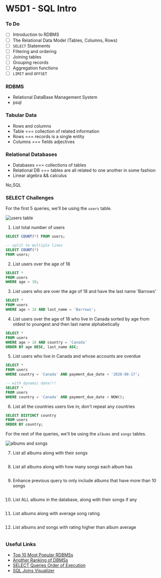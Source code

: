 # W5D1 - SQL Intro

### To Do
- [ ] Introduction to RDBMS
- [ ] The Relational Data Model (Tables, Columns, Rows)
- [ ] `SELECT` Statements
- [ ] Filtering and ordering
- [ ] Joining tables
- [ ] Grouping records
- [ ] Aggregation functions
- [ ] `LIMIT` and `OFFSET`

### RDBMS
* Relational DataBase Management System
* psql

### Tabular Data
* Rows and columns
* Table === collection of related information
* Rows === records is a single entity
* Columns === fields adjectives

### Relational Databases
* Databases === collections of tables
* Relational DB === tables are all related to one another in some fashion
* Linear algebra && calculus

No,SQL


### SELECT Challenges

For the first 5 queries, we'll be using the `users` table.

![users table](https://andydlindsay-portfolio.s3.amazonaws.com/lighthouse/w5d1-users.io.png)

1. List total number of users

```sql
SELECT COUNT(*) FROM users;

-- split to multiple lines
SELECT COUNT(*)
FROM users;
```

2. List users over the age of 18

```sql
SELECT *
FROM users
WHERE age > 18;
```

3. List users who are over the age of 18 and have the last name 'Barrows'

```sql
SELECT *
FROM users
WHERE age > 18 AND last_name = 'Barrows';
```

4. List users over the age of 18 who live in Canada sorted by age from oldest to youngest and then last name alphabetically

```sql
SELECT *
FROM users
WHERE age > 18 AND country = 'Canada'
ORDER BY age DESC, last_name ASC;
```

5. List users who live in Canada and whose accounts are overdue

```sql
SELECT *
FROM users
WHERE country = 'Canada' AND payment_due_date < '2020-08-17';

-- with dynamic date!!!
SELECT *
FROM users
WHERE country = 'Canada' AND payment_due_date < NOW();
```

6. List all the countries users live in; don't repeat any countries

```sql
SELECT DISTINCT country
FROM users
ORDER BY country;
```

For the rest of the queries, we'll be using the `albums` and `songs` tables.

![albums and songs](https://andydlindsay-portfolio.s3.amazonaws.com/lighthouse/albums-and-songs.png)

7. List all albums along with their songs

```sql

```

8. List all albums along with how many songs each album has

```sql

```

9. Enhance previous query to only include albums that have more than 10 songs

```sql

```

10. List ALL albums in the database, along with their songs if any

```sql

```

11. List albums along with average song rating

```sql

```

12. List albums and songs with rating higher than album average

```sql

```

### Useful Links
- [Top 10 Most Popular RDBMSs](https://www.c-sharpcorner.com/article/what-are-the-most-popular-relational-databases/)
- [Another Ranking of DBMSs](https://db-engines.com/en/ranking)
- [SELECT Queries Order of Execution](https://sqlbolt.com/lesson/select_queries_order_of_execution)
- [SQL Joins Visualizer](https://sql-joins.leopard.in.ua/)
